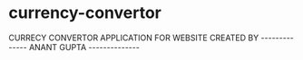 # currency-convertor
CURRECY CONVERTOR APPLICATION FOR WEBSITE CREATED BY -------------- ANANT GUPTA --------------
